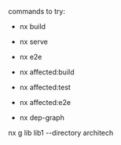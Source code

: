 commands to try:

* nx build
* nx serve
* nx e2e

* nx affected:build
* nx affected:test
* nx affected:e2e

* nx dep-graph


nx g lib lib1 --directory architech
